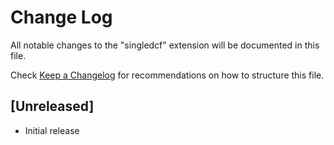 # Change Log

All notable changes to the "singledcf" extension will be documented in this file.

Check [Keep a Changelog](http://keepachangelog.com/) for recommendations on how to structure this file.

## [Unreleased]

- Initial release